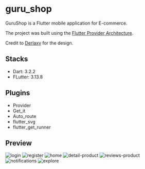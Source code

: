 # guru_shop

GuruShop is a Flutter mobile application for E-commerce.

The project was built using the [Flutter Provider Architecture]().

Credit to [Derlaxy](https://derlaxy.gumroad.com/) for the design.

## Stacks

- Dart: 3.2.2
- FLutter: 3.13.8

## Plugins

- Provider
- Get_it
- Auto_route
- flutter_svg
- flutter_get_runner

## Preview
![login](./images/login.png)
![register](./images/register.png)
![home](./images/home.png)
![detail-product](./images/detail-product.png)
![reviews-product](./images/reviews-product.png)
![notifications](./images/notifications.png)
![explore](./images/explore.png)